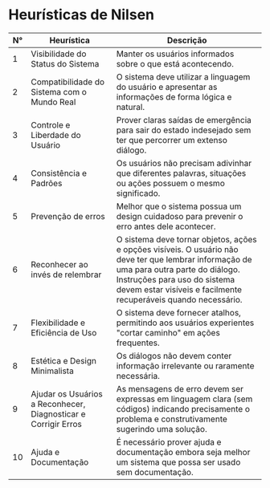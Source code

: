 # Heurísticas de Nilsen

| N° | Heurística | Descrição |
|----|------------|-----------|
| 1  |Visibilidade do Status do Sistema |Manter os usuários informados sobre o que está acontecendo.|
| 2  |Compatibilidade do Sistema com o Mundo Real|O sistema deve utilizar a linguagem do usuário e apresentar as informações de forma lógica e natural.|
| 3  |Controle e Liberdade do Usuário|Prover claras saídas de emergência para sair do estado indesejado sem ter que percorrer um extenso diálogo.|
| 4  |Consistência e Padrões| Os usuários não precisam adivinhar que diferentes palavras, situações ou ações possuem o mesmo significado.|
| 5  |Prevenção de erros|Melhor que o sistema possua um design cuidadoso para prevenir o erro antes dele acontecer.|
| 6  |Reconhecer ao invés de relembrar| O sistema deve tornar objetos, ações e opções visíveis. O usuário não deve ter que lembrar informação de uma para outra parte do diálogo. Instruções para uso do sistema devem estar visíveis e facilmente recuperáveis quando necessário.|
| 7  |Flexibilidade e Eficiência de Uso|O sistema deve fornecer atalhos, permitindo aos usuários experientes "cortar caminho" em ações frequentes.|
| 8  |Estética e Design Minimalista|Os diálogos não devem conter informação irrelevante ou raramente necessária.|
| 9  |Ajudar os Usuários a Reconhecer, Diagnosticar e Corrigir Erros|As mensagens de erro devem ser expressas em linguagem clara (sem códigos) indicando precisamente o problema e construtivamente sugerindo uma solução.|
| 10 |Ajuda e Documentação|É necessário prover ajuda e documentação embora seja melhor um sistema que possa ser usado sem documentação.|
